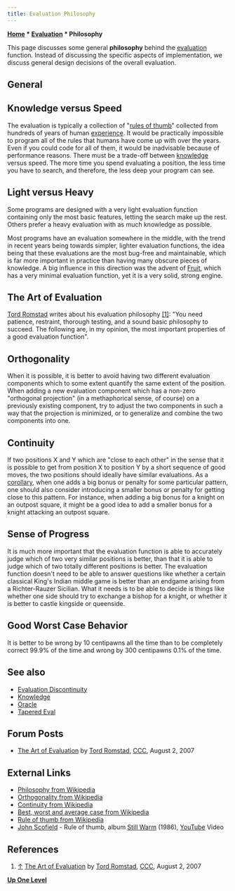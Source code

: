 ```yaml
---
title: Evaluation Philosophy
---
```

**[Home](Home "Home") * [Evaluation](Evaluation "Evaluation") * Philosophy**

This page discusses some general **philosophy** behind the [evaluation](Evaluation "Evaluation") function. Instead of discussing the specific aspects of implementation, we discuss general design decisions of the overall evaluation.

## General

## Knowledge versus Speed

The evaluation is typically a collection of "[rules of thumb](https://en.wikipedia.org/wiki/Rule_of_thumb)" collected from hundreds of years of human [experience](https://en.wikipedia.org/wiki/Experience). It would be practically impossible to program all of the rules that humans have come up with over the years. Even if you could code for all of them, it would be inadvisable because of performance reasons. There must be a trade-off between [knowledge](Knowledge "Knowledge") versus speed. The more time you spend evaluating a position, the less time you have to search, and therefore, the less deep your program can see.

## Light versus Heavy

Some programs are designed with a very light evaluation function containing only the most basic features, letting the search make up the rest. Others prefer a heavy evaluation with as much knowledge as possible.

Most programs have an evaluation somewhere in the middle, with the trend in recent years being towards simpler, lighter evaluation functions, the idea being that these evaluations are the most bug-free and maintainable, which is far more important in practice than having many obscure pieces of knowledge. A big influence in this direction was the advent of [Fruit](Fruit "Fruit"), which has a very minimal evaluation function, yet it is a very solid, strong engine.

## The Art of Evaluation

[Tord Romstad](Tord_Romstad "Tord Romstad") writes about his evaluation philosophy <a id="cite-note-1" href="#cite-ref-1">[1]</a>: "You need patience, restraint, thorough testing, and a sound basic philosophy to succeed. The following are, in my opinion, the most important properties of a good evaluation function".

## Orthogonality

When it is possible, it is better to avoid having two different evaluation components which to some extent quantify the same extent of the position. When adding a new evaluation component which has a non-zero "orthogonal projection" (in a methaphorical sense, of course) on a previously existing component, try to adjust the two components in such a way that the projection is minimized, or to generalize and combine the two components into one.

## Continuity

If two positions X and Y which are "close to each other" in the sense that it is possible to get from position X to position Y by a short sequence of good moves, the two positions should ideally have similar evaluations. As a [corollary](https://en.wikipedia.org/wiki/Corollary), when one adds a big bonus or penalty for some particular pattern, one should also consider introducing a smaller bonus or penalty for getting close to this pattern. For instance, when adding a big bonus for a knight on an outpost square, it might be a good idea to add a smaller bonus for a knight attacking an outpost square.

## Sense of Progress

It is much more important that the evaluation function is able to accurately judge which of two very similar positions is better, than that it is able to judge which of two totally different positions is better. The evaluation function doesn't need to be able to answer questions like whether a certain classical King's Indian middle game is better than an endgame arising from a Richter-Rauzer Sicilian. What it needs is to be able to decide is things like whether one side should try to exchange a bishop for a knight, or whether it is better to castle kingside or queenside.

## Good Worst Case Behavior

It is better to be wrong by 10 centipawns all the time than to be completely correct 99.9% of the time and wrong by 300 centipawns 0.1% of the time.

## See also

- [Evaluation Discontinuity](Evaluation_Discontinuity "Evaluation Discontinuity")
- [Knowledge](Knowledge "Knowledge")
- [Oracle](Oracle "Oracle")
- [Tapered Eval](Tapered_Eval "Tapered Eval")

## Forum Posts

- [The Art of Evaluation](http://www.talkchess.com/forum/viewtopic.php?topic_view=threads&p=135133&t=15504) by [Tord Romstad](Tord_Romstad "Tord Romstad"), [CCC](CCC "CCC"), August 2, 2007

## External Links

- [Philosophy from Wikipedia](https://en.wikipedia.org/wiki/Philosophy)
- [Orthogonality from Wikipedia](https://en.wikipedia.org/wiki/Orthogonality)
- [Continuity from Wikipedia](https://en.wikipedia.org/wiki/Continuity)
- [Best, worst and average case from Wikipedia](https://en.wikipedia.org/wiki/Best,_worst_and_average_case)
- [Rule of thumb from Wikipedia](https://en.wikipedia.org/wiki/Rule_of_thumb)
- [John Scofield](Category:John_Scofield "Category:John Scofield") - Rule of thumb, album [Still Warm](https://en.wikipedia.org/wiki/Still_Warm) (1986), [YouTube](https://en.wikipedia.org/wiki/YouTube) Video

## References

1. <a id="cite-ref-1" href="#cite-note-1">↑</a> [The Art of Evaluation](http://www.talkchess.com/forum/viewtopic.php?topic_view=threads&p=135133&t=15504) by [Tord Romstad](Tord_Romstad "Tord Romstad"), [CCC](CCC "CCC"), August 2, 2007

**[Up One Level](Evaluation "Evaluation")**

